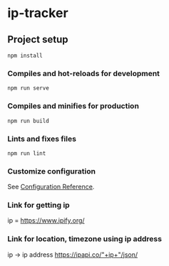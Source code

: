 # ip-tracker

## Project setup
```
npm install
```

### Compiles and hot-reloads for development
```
npm run serve
```

### Compiles and minifies for production
```
npm run build
```

### Lints and fixes files
```
npm run lint
```

### Customize configuration
See [Configuration Reference](https://cli.vuejs.org/config/).

### Link for getting ip
ip = https://www.ipify.org/

### Link for location, timezone using ip address
ip -> ip address
https://ipapi.co/"+ip+"/json/